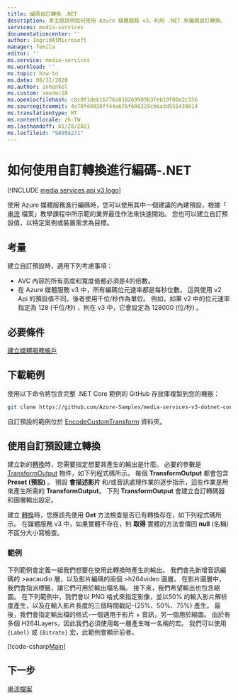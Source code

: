 ```yaml
---
title: 編碼自訂轉換 .NET
description: 本主題說明如何使用 Azure 媒體服務 v3，利用 .NET 來編碼自訂轉換。
services: media-services
documentationcenter: ''
author: IngridAtMicrosoft
manager: femila
editor: ''
ms.service: media-services
ms.workload: ''
ms.topic: how-to
ms.date: 08/31/2020
ms.author: inhenkel
ms.custom: seodec18
ms.openlocfilehash: c8c9f1deb1b776a818269909b3feb19f00a2c356
ms.sourcegitcommit: 4e70fd4028ff44a676f698229cb6a3d555439014
ms.translationtype: MT
ms.contentlocale: zh-TW
ms.lasthandoff: 01/28/2021
ms.locfileid: "98954271"
---
```

# <a name="how-to-encode-with-a-custom-transform---net"></a>如何使用自訂轉換進行編碼-.NET

[!INCLUDE [media services api v3 logo](./includes/v3-hr.md)]

使用 Azure 媒體服務進行編碼時，您可以使用其中一個建議的內建預設，根據「 [串流](stream-files-tutorial-with-api.md) 檔案」教學課程中所示範的業界最佳作法來快速開始。 您也可以建立自訂預設值，以特定案例或裝置需求為目標。

## <a name="considerations"></a>考量

建立自訂預設時，適用下列考慮事項：

* AVC 內容的所有高度和寬度值都必須是4的倍數。
* 在 Azure 媒體服務 v3 中，所有編碼位元速率都是每秒位數。 這與使用 v2 Api 的預設值不同，後者使用千位/秒作為單位。 例如，如果 v2 中的位元速率指定為 128 (千位/秒) ，則在 v3 中，它會設定為 128000 (位/秒) 。

## <a name="prerequisites"></a>必要條件 

[建立媒體服務帳戶](./create-account-howto.md)

## <a name="download-the-sample"></a>下載範例

使用以下命令將包含完整 .NET Core 範例的 GitHub 存放庫複製到您的機器：  

 ```bash
 git clone https://github.com/Azure-Samples/media-services-v3-dotnet-core-tutorials.git
 ```
 
自訂預設的範例位於 [EncodeCustomTransform](https://github.com/Azure-Samples/media-services-v3-dotnet-core-tutorials/blob/master/NETCore/EncodeCustomTransform/) 資料夾。

## <a name="create-a-transform-with-a-custom-preset"></a>使用自訂預設建立轉換 

建立新的[轉換](/rest/api/media/transforms)時，您需要指定想要其產生的輸出是什麼。 必要的參數是 [TransformOutput](/rest/api/media/transforms/createorupdate#transformoutput) 物件，如下列程式碼所示。 每個 **TransformOutput** 都會包含 **Preset (預設)** 。 預設 **會描述影片** 和/或音訊處理作業的逐步指示，這些作業是用來產生所需的 **TransformOutput**。 下列 **TransformOutput** 會建立自訂轉碼器和圖層輸出設定。

建立 [轉換](/rest/api/media/transforms)時，您應該先使用 **Get** 方法檢查是否已有轉換存在，如下列程式碼所示。 在媒體服務 v3 中，如果實體不存在，則 **取得** 實體的方法會傳回 **null** (名稱) 不區分大小寫檢查。

### <a name="example"></a>範例

下列範例會定義一組我們想要在使用此轉換時產生的輸出。 我們會先新增音訊編碼的 >aacaudio 層，以及影片編碼的兩個 >h264video 圖層。 在影片圖層中，我們會指派標籤，讓它們可用於輸出檔名稱。 接下來，我們希望輸出也包含縮圖。 在下列範例中，我們會以 PNG 格式來指定影像，並以50% 的輸入影片解析度產生，以及在輸入影片長度的三個時間戳記-{25%、50%、75%} 產生。 最後，我們會指定輸出檔的格式-一個適用于影片 + 音訊，另一個用於縮圖。 由於有多個 H264Layers，因此我們必須使用每一層產生唯一名稱的宏。 我們可以使用 `{Label}` 或 `{Bitrate}` 宏，此範例會顯示前者。

[!code-csharp[Main](../../../media-services-v3-dotnet-core-tutorials/NETCore/EncodeCustomTransform/MediaV3ConsoleApp/Program.cs#EnsureTransformExists)]

## <a name="next-steps"></a>下一步

[串流檔案](stream-files-tutorial-with-api.md) 
